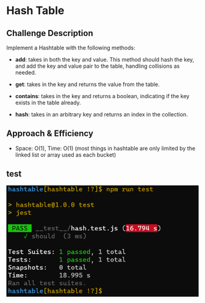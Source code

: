 # Hash Table 

## Challenge Description
 

 Implement a Hashtable with the following methods:

* **add**: takes in both the key and value. This method should hash the key, and add the key and value pair to the table, handling collisions as needed.

* **get**: takes in the key and returns the value from the table.

* **contains**: takes in the key and returns a boolean, indicating if the key exists in the table already.

* **hash**: takes in an arbitrary key and returns an index in the collection.

## Approach & Efficiency 

* Space: O(1), Time: O(1) (most things in hashtable are only limited by the linked list or array used as each bucket) 

## test

![img](testHashedTable.png)